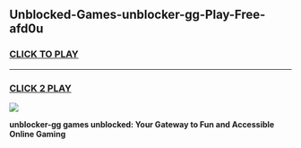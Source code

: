 
## Unblocked-Games-unblocker-gg-Play-Free-afd0u
<h3>
<a href="https://premium76.site?title=unblocker-gg&ref=23A">CLICK TO PLAY</a></h3>
<hr>

<h3>
<a href="https://premium76.site?title=unblocker-gg&ref=23A">CLICK 2 PLAY</a>
  
</h3>

<a href="https://premium76.site?title=unblocker-gg&ref=23A"><img src="https://clearcache.store/games.png"></a>


**unblocker-gg games unblocked: Your Gateway to Fun and Accessible Online Gaming**
